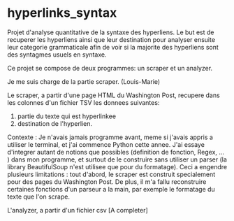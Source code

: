 # hyperlinks_syntax
Projet d'analyse quantitative de la syntaxe des hyperliens. Le but est de recuperer les hyperliens ainsi que leur destination pour analyser ensuite leur categorie grammaticale afin de voir si la majorite des hyperliens sont des syntagmes usuels en syntaxe.

Ce projet se compose de deux programmes: un scraper et un analyzer.

Je me suis charge de la partie scraper. (Louis-Marie)

Le scraper, a partir d'une page HTML du Washington Post, recupere dans les colonnes d'un fichier TSV les donnees suivantes:
1. partie du texte qui est hyperlinkee 
2. destination de l'hyperlien.


Contexte : Je n'avais jamais programme avant, meme si j'avais appris a utiliser le terminal, et j'ai commence Python cette annee.
J'ai essaye d'integrer autant de notions que possibles (definition de fonction, Regex, ... ) dans mon programme, et surtout de le construire sans utiliser un parser (la library BeautifulSoup n'est utilisee que pour du formatage). Ceci a engendre plusieurs limitations : tout d'abord, le scraper est construit specialement pour des pages du Washington Post. De plus, il m'a fallu reconstruire certaines fonctions d'un parseur a la main, par exemple le formatage du texte que l'on scrape.



L'analyzer, a partir d'un fichier csv [A completer]
